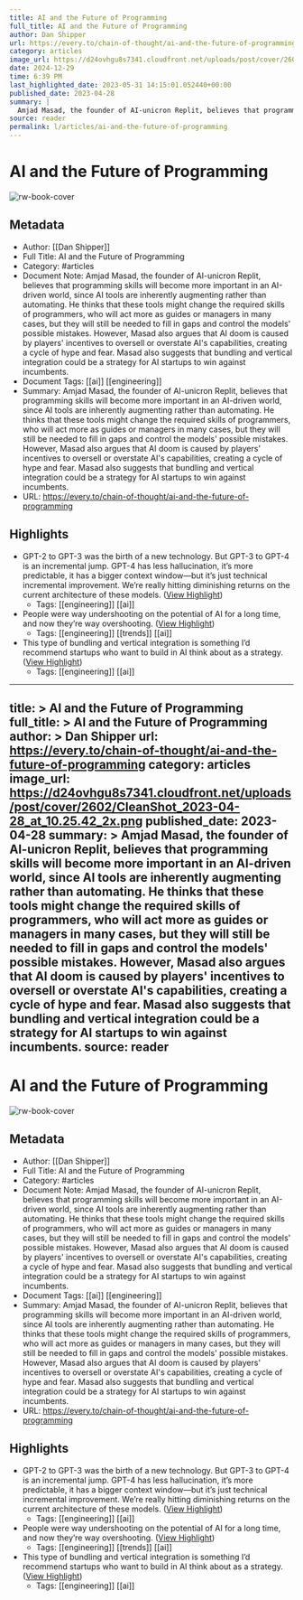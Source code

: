 ```yaml
---
title: AI and the Future of Programming
full_title: AI and the Future of Programming
author: Dan Shipper
url: https://every.to/chain-of-thought/ai-and-the-future-of-programming
category: articles
image_url: https://d24ovhgu8s7341.cloudfront.net/uploads/post/cover/2602/CleanShot_2023-04-28_at_10.25.42_2x.png
date: 2024-12-29
time: 6:39 PM
last_highlighted_date: 2023-05-31 14:15:01.052440+00:00
published_date: 2023-04-28
summary: |
  Amjad Masad, the founder of AI-unicron Replit, believes that programming skills will become more important in an AI-driven world, since AI tools are inherently augmenting rather than automating. He thinks that these tools might change the required skills of programmers, who will act more as guides or managers in many cases, but they will still be needed to fill in gaps and control the models' possible mistakes. However, Masad also argues that AI doom is caused by players' incentives to oversell or overstate AI's capabilities, creating a cycle of hype and fear. Masad also suggests that bundling and vertical integration could be a strategy for AI startups to win against incumbents.
source: reader
permalink: l/articles/ai-and-the-future-of-programming
---
```

# AI and the Future of Programming

![rw-book-cover](https://d24ovhgu8s7341.cloudfront.net/uploads/post/cover/2602/CleanShot_2023-04-28_at_10.25.42_2x.png)

## Metadata
- Author: [[Dan Shipper]]
- Full Title: AI and the Future of Programming
- Category: #articles
- Document Note: Amjad Masad, the founder of AI-unicron Replit, believes that programming skills will become more important in an AI-driven world, since AI tools are inherently augmenting rather than automating. He thinks that these tools might change the required skills of programmers, who will act more as guides or managers in many cases, but they will still be needed to fill in gaps and control the models' possible mistakes. However, Masad also argues that AI doom is caused by players' incentives to oversell or overstate AI's capabilities, creating a cycle of hype and fear. Masad also suggests that bundling and vertical integration could be a strategy for AI startups to win against incumbents.
- Document Tags: [[ai]] [[engineering]] 
- Summary: Amjad Masad, the founder of AI-unicron Replit, believes that programming skills will become more important in an AI-driven world, since AI tools are inherently augmenting rather than automating. He thinks that these tools might change the required skills of programmers, who will act more as guides or managers in many cases, but they will still be needed to fill in gaps and control the models' possible mistakes. However, Masad also argues that AI doom is caused by players' incentives to oversell or overstate AI's capabilities, creating a cycle of hype and fear. Masad also suggests that bundling and vertical integration could be a strategy for AI startups to win against incumbents.
- URL: https://every.to/chain-of-thought/ai-and-the-future-of-programming

## Highlights
- GPT-2 to GPT-3 was the birth of a new technology. But GPT-3 to GPT-4 is an incremental jump. GPT-4 has less hallucination, it’s more predictable, it has a bigger context window—but it’s just technical incremental improvement. We’re really hitting diminishing returns on the current architecture of these models. ([View Highlight](https://read.readwise.io/read/01h1s2cn8tx62xf4rj24v0qv7g))
    - Tags: [[engineering]] [[ai]] 
- People were way undershooting on the potential of AI for a long time, and now they’re way overshooting. ([View Highlight](https://read.readwise.io/read/01h1s2e22qpf59693k3wq5wem9))
    - Tags: [[engineering]] [[trends]] [[ai]] 
- This type of bundling and vertical integration is something I’d recommend startups who want to build in AI think about as a strategy. ([View Highlight](https://read.readwise.io/read/01h1s2jy8zn8718jym1dnfhrrv))
    - Tags: [[engineering]] [[ai]] 


---
title: >
  AI and the Future of Programming
full_title: >
  AI and the Future of Programming
author: >
  Dan Shipper
url: https://every.to/chain-of-thought/ai-and-the-future-of-programming
category: articles
image_url: https://d24ovhgu8s7341.cloudfront.net/uploads/post/cover/2602/CleanShot_2023-04-28_at_10.25.42_2x.png
published_date: 2023-04-28
summary: >
  Amjad Masad, the founder of AI-unicron Replit, believes that programming skills will become more important in an AI-driven world, since AI tools are inherently augmenting rather than automating. He thinks that these tools might change the required skills of programmers, who will act more as guides or managers in many cases, but they will still be needed to fill in gaps and control the models' possible mistakes. However, Masad also argues that AI doom is caused by players' incentives to oversell or overstate AI's capabilities, creating a cycle of hype and fear. Masad also suggests that bundling and vertical integration could be a strategy for AI startups to win against incumbents.
source: reader
---
# AI and the Future of Programming

![rw-book-cover](https://d24ovhgu8s7341.cloudfront.net/uploads/post/cover/2602/CleanShot_2023-04-28_at_10.25.42_2x.png)

## Metadata
- Author: [[Dan Shipper]]
- Full Title: AI and the Future of Programming
- Category: #articles
- Document Note: Amjad Masad, the founder of AI-unicron Replit, believes that programming skills will become more important in an AI-driven world, since AI tools are inherently augmenting rather than automating. He thinks that these tools might change the required skills of programmers, who will act more as guides or managers in many cases, but they will still be needed to fill in gaps and control the models' possible mistakes. However, Masad also argues that AI doom is caused by players' incentives to oversell or overstate AI's capabilities, creating a cycle of hype and fear. Masad also suggests that bundling and vertical integration could be a strategy for AI startups to win against incumbents.
- Document Tags: [[ai]] [[engineering]] 
- Summary: Amjad Masad, the founder of AI-unicron Replit, believes that programming skills will become more important in an AI-driven world, since AI tools are inherently augmenting rather than automating. He thinks that these tools might change the required skills of programmers, who will act more as guides or managers in many cases, but they will still be needed to fill in gaps and control the models' possible mistakes. However, Masad also argues that AI doom is caused by players' incentives to oversell or overstate AI's capabilities, creating a cycle of hype and fear. Masad also suggests that bundling and vertical integration could be a strategy for AI startups to win against incumbents.
- URL: https://every.to/chain-of-thought/ai-and-the-future-of-programming

## Highlights
- GPT-2 to GPT-3 was the birth of a new technology. But GPT-3 to GPT-4 is an incremental jump. GPT-4 has less hallucination, it’s more predictable, it has a bigger context window—but it’s just technical incremental improvement. We’re really hitting diminishing returns on the current architecture of these models. ([View Highlight](https://read.readwise.io/read/01h1s2cn8tx62xf4rj24v0qv7g))
    - Tags: [[engineering]] [[ai]] 
- People were way undershooting on the potential of AI for a long time, and now they’re way overshooting. ([View Highlight](https://read.readwise.io/read/01h1s2e22qpf59693k3wq5wem9))
    - Tags: [[engineering]] [[trends]] [[ai]] 
- This type of bundling and vertical integration is something I’d recommend startups who want to build in AI think about as a strategy. ([View Highlight](https://read.readwise.io/read/01h1s2jy8zn8718jym1dnfhrrv))
    - Tags: [[engineering]] [[ai]] 


